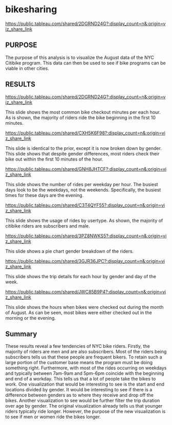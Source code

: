 # bikesharing
https://public.tableau.com/shared/2DGRND24G?:display_count=n&:origin=viz_share_link


## PURPOSE
The purpose of this analysis is to visualize the August data of the NYC Citibike program. 
This data can then be used to see if bike programs can be viable in other cities.

## RESULTS
https://public.tableau.com/shared/2DGRND24G?:display_count=n&:origin=viz_share_link

This slide shows the most common bike checkout minutes per each hour. As is shown, the majority of riders ride the bike beginning in the first 10 minutes. 

https://public.tableau.com/shared/CXH5K6F98?:display_count=n&:origin=viz_share_link

This slide is identical to the prior, except it is now broken down by gender. This slide shows that despite gender differences, most riders check their bike out within the first 10 minutes of the hour. 

https://public.tableau.com/shared/GNH8JHTCF?:display_count=n&:origin=viz_share_link

This slide shows the number of rides per weekday per hour. The busiest days look to be the weekdays, not the weekends. Specifically, the busiest times for these days are the evening. 

https://public.tableau.com/shared/C3T4QYF55?:display_count=n&:origin=viz_share_link

This slide shows the usage of rides by usertype. As shown, the majority of citibike riders are subscribers and male. 

https://public.tableau.com/shared/3PZ8NWKS5?:display_count=n&:origin=viz_share_link

This slide shows a pie chart gender breakdown of the riders. 

https://public.tableau.com/shared/3GJR36JPC?:display_count=n&:origin=viz_share_link

This slide shows the trip details for each hour by gender and day of the week. 

https://public.tableau.com/shared/JWC85B9P4?:display_count=n&:origin=viz_share_link

This slide shows the hours when bikes were checked out during the month of August. As can be seen, most bikes were either checked out in the morning or the evening. 


## Summary
These results reveal a few tendencies of NYC bike riders. Firstly, the majority of riders are men and are also subscribers. Most of the riders being subscribers tells us that these people are frequent bikers. To retain such a large portion of the customer base means the program must be doing something right. Furthermore, with most of the rides occurring on weekdays and typically between 7am-9am and 5pm-6pm coincide with the beginning and end of a workday. This tells us that a lot of people take the bikes to work. 
One visualization that would be interesting to see is the start and end locations divided by gender. It would be interesting to see if there is a difference between genders as to where they receive and drop off the bikes. 
Another visualization to see would be further filter the trip duration over age by gender. The original visualization already tells us that younger riders typically ride longer. However, the purpose of the new visualization is to see if men or women ride the bikes longer. 
